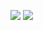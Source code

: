 ![ ](https://github-readme-stats.vercel.app/api?username=amxterasus&show_icons=true&theme=tokyonight)
![ ](https://github-readme-stats.vercel.app/api/top-langs?username=amxterasus&show_icons=true&theme=tokyonight)
